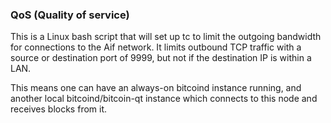 ### QoS (Quality of service) ###

This is a Linux bash script that will set up tc to limit the outgoing bandwidth for connections to the Aif network. It limits outbound TCP traffic with a source or destination port of 9999, but not if the destination IP is within a LAN.

This means one can have an always-on bitcoind instance running, and another local bitcoind/bitcoin-qt instance which connects to this node and receives blocks from it.
